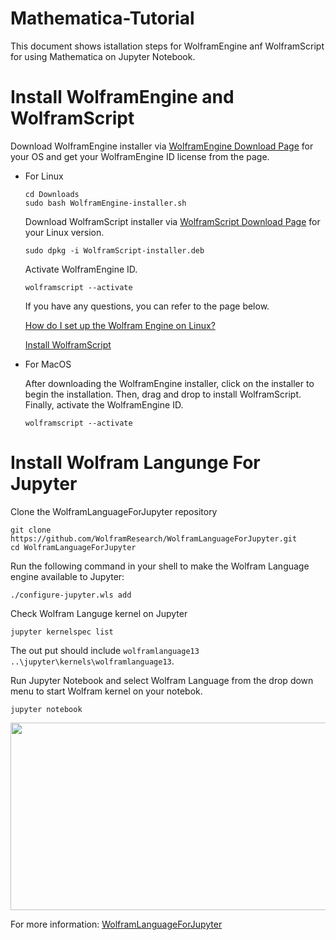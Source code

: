 # Mathematica-Tutorial
This document shows istallation steps for WolframEngine anf WolframScript for using Mathematica on Jupyter Notebook.

Install WolframEngine and WolframScript
========================
Download WolframEngine installer via [WolframEngine Download Page](https://www.wolfram.com/engine/) for your OS and get your WolframEngine ID license from the page. 
- For Linux
  ```Linux
  cd Downloads
  sudo bash WolframEngine-installer.sh
  ```
  Download WolframScript installer via [WolframScript Download Page](https://www.wolfram.com/wolframscript/) for your Linux version.
  ```Linux
  sudo dpkg -i WolframScript-installer.deb
  ```

  Activate WolframEngine ID.
  ```Linux
  wolframscript --activate
  ```
  If you have any questions, you can refer to the page below.
  
  [How do I set up the Wolfram Engine on Linux?](https://support.wolfram.com/46072)
  
  [Install WolframScript](https://reference.wolfram.com/language/workflow/InstallWolframScript.html)

- For MacOS

  After downloading the WolframEngine installer, click on the installer to begin the installation. Then, drag and drop to install WolframScript. Finally, activate the WolframEngine ID.
  ```Linux
  wolframscript --activate
  ```

Install Wolfram Langunge For Jupyter
========================
Clone the WolframLanguageForJupyter repository
```Linux
git clone https://github.com/WolframResearch/WolframLanguageForJupyter.git
cd WolframLanguageForJupyter
```
Run the following command in your shell to make the Wolfram Language engine available to Jupyter:
```Linux
./configure-jupyter.wls add
```
Check Wolfram Languge kernel on Jupyter
```Linux
jupyter kernelspec list
```
The out put should include `wolframlanguage13    ..\jupyter\kernels\wolframlanguage13`.

Run Jupyter Notebook and select Wolfram Language from the drop down menu to start Wolfram kernel on your notebok.
```Linux
jupyter notebook
```

<p align="center">  
<img src="https://github.com/CraverBoyyy/CosmoMC-Installation/assets/109847168/11febab3-4bac-4791-ba63-f1e5701f0d01" width="600px" height="300px"  align="center" >
</p>

For more information: [WolframLanguageForJupyter](https://github.com/WolframResearch/WolframLanguageForJupyter)
